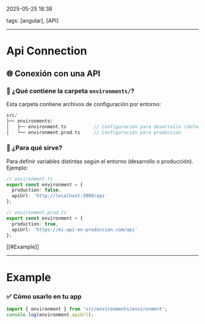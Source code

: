2025-05-25 18:38

tags: [angular], [API]

---
# Api Connection
## 🌐 Conexión con una API
### 📁 ¿Qué contiene la carpeta `environments/`?
Esta carpeta contiene archivos de configuración por entorno:
```cpp
src/
├── environments/
│   ├── environment.ts          // Configuración para desarrollo (default)
│   └── environment.prod.ts     // Configuración para producción
```
### 🧠 ¿Para qué sirve?
Para definir variables distintas según el entorno (desarrollo o producción). Ejemplo:
```ts
// environment.ts
export const environment = {
  production: false,
  apiUrl: 'http://localhost:3000/api'
};
```
```ts
// environment.prod.ts
export const environment = {
  production: true,
  apiUrl: 'https://mi-api-en-produccion.com/api'
};
```
[[#Example]]

---
# Example
### ✅ Cómo usarlo en tu app
```ts
import { environment } from 'src/environments/environment';
console.log(environment.apiUrl);
```
